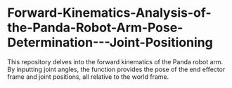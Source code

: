# Forward-Kinematics-Analysis-of-the-Panda-Robot-Arm-Pose-Determination---Joint-Positioning
This repository delves into the forward kinematics of the Panda robot arm. By inputting joint angles, the function provides the pose of the end effector frame and joint positions, all relative to the world frame. 
